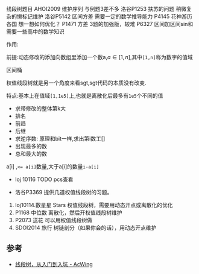 线段树题目
AHOI2009 维护序列
与例题3差不多
洛谷P1253 扶苏的问题
稍微复杂的懒标记维护
洛谷P5142 区间方差
需要一定的数学推导能力
P4145 花神游历各国
想一想如何优化？
P1471 方差
3题的加强版，较难
P6327 区间加区间sin和
需要一些高中的数学知识

作用:

前提:动态修改的添加向数组里添加一个数a,$a \in [1,n]$,其中``[1,n]``称为数字的值域

区间桶

权值线段树就是另一个角度来看sgt,sgt代码的本质没有改变.

特点:基本上在值域``[1,1e5]``上,也就是离散化后最多有``1e5``个不同的值

- 求带修改的整体第k大
- 排名
- 前趋
- 后继
- 求逆序数: 原理和bit一样,求出第i数工[]
- 出现最多的数
- 总和最大的数

a[i] ,``<= a[i]``数量,大于a[i]的数量``i-a[i]``

- loj 10116 TODO pcs查看

- 洛谷P3369
提供几道权值线段树的习题。
1. loj10114.数星星 Stars
权值线段树，需要用动态开点或离散化的优化
2. P1168 中位数
离散化，然后开权值线段树维护
3. P2073 送花
可以用权值线段树做
4. SDOI2014 旅行
树链剖分（如果你会的话），用动态开点维护

## 参考

- [线段树，从入门到入坑 - AcWing](https://www.acwing.com/blog/content/36266/)

